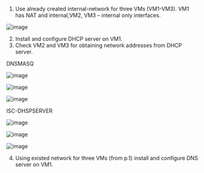 1. Use already created internal-network for three VMs (VM1-VM3). VM1 has NAT and internal,VM2, VM3 – internal only interfaces.

![image](https://user-images.githubusercontent.com/46942305/148965604-96349516-ba96-4da9-ae30-88788d21bf6d.png)

2. Install and configure DHCP server on VM1. 
3. Check VM2 and VM3 for obtaining network addresses from DHCP server.

DNSMASQ

![image](https://user-images.githubusercontent.com/46942305/148965901-5ee9d56e-68cf-4baa-b483-b91af9faf8da.png)

![image](https://user-images.githubusercontent.com/46942305/148966125-fe545134-71e2-4d7c-9c48-9673fad3a23c.png)

![image](https://user-images.githubusercontent.com/46942305/148966217-54922505-fafa-45d8-89a8-4d58ed573c3d.png)

ISC-DHSPSERVER

![image](https://user-images.githubusercontent.com/46942305/148978810-b90bc9ae-5413-400d-939b-e9481bff87fc.png)

![image](https://user-images.githubusercontent.com/46942305/148979453-090e2b53-5568-4310-b80a-80618ce0b9ef.png)

![image](https://user-images.githubusercontent.com/46942305/148979595-d97954f5-106d-4707-bcf7-8e771c541672.png)

4. Using existed network for three VMs (from p.1) install and configure DNS server on VM1. 
